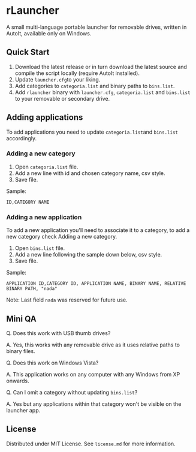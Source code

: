 # rLauncher

A small multi-language portable launcher for removable drives, written in AutoIt, available only on Windows.

## Quick Start

1. Download the latest release or in turn download the latest source and compile the script locally (require AutoIt installed).
2. Update `launcher.cfg`to your liking.
3. Add categories to `categoria.list` and binary paths to `bins.list`.
4. Add `rlauncher` binary with `launcher.cfg`, `categoria.list` and `bins.list` to your removable or secondary drive.

## Adding applications

To add applications you need to update `categoria.list`and `bins.list` accordingly.

### Adding a new category

1. Open `categoria.list` file.
2. Add a new line with id and chosen category name, csv style.
3. Save file.

Sample:

```
ID,CATEGORY NAME
```

### Adding a new application

To add a new application you'll need to associate it to a category, to add a new category check Adding a new category.

1. Open `bins.list` file.
2. Add a new line following the sample down below, csv style.
3. Save file.

Sample:

```
APPLICATION ID,CATEGORY ID, APPLICATION NAME, BINARY NAME, RELATIVE BINARY PATH, "nada"
```

 Note: Last field `nada` was reserved for future use.

## Mini QA

Q. Does this work with USB thumb drives?

A. Yes, this works with any removable drive as it uses relative paths to binary files.

Q. Does this work on Windows Vista?

A. This application works on any computer with any Windows from XP onwards.

Q. Can I omit a category without updating `bins.list`?

A. Yes but any applications within that category won't be visible on the launcher app.

## License

Distributed under MIT License. See `license.md` for more information.
